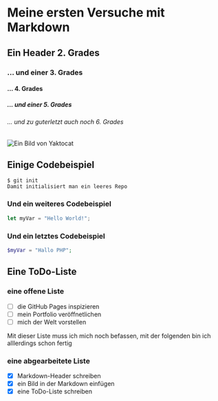 # Meine ersten Versuche mit Markdown
## Ein Header 2. Grades
### ... und einer 3. Grades
#### ... 4. Grades
##### ... und einer 5. Grades
###### ... und zu guterletzt auch noch 6. Grades

![Ein Bild von Yaktocat](https://octodex.github.com/images/yaktocat.png)

## Einige Codebeispiel
```
$ git init
Damit initialisiert man ein leeres Repo
```
### Und ein weiteres Codebeispiel
```javascript
let myVar = "Hello World!";
```
### Und ein letztes Codebeispiel
```php
$myVar = "Hallo PHP";
```
## Eine ToDo-Liste
### eine offene Liste
- [ ] die GitHub Pages inspizieren
- [ ] mein Portfolio veröffnetlichen
- [ ] mich der Welt vorstellen

Mit dieser Liste muss ich mich noch befassen, mit der folgenden bin ich alllerdings schon fertig
### eine abgearbeitete Liste
- [x] Markdown-Header schreiben
- [x] ein Bild in der Markdown einfügen
- [x] eine ToDo-Liste schreiben  
